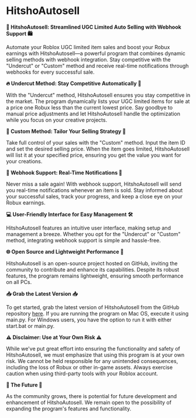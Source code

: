 # HitshoAutosell

**🚀 HitshoAutosell: Streamlined UGC Limited Auto Selling with Webhook Support 🛍️**

Automate your Roblox UGC limited item sales and boost your Robux earnings with HitshoAutosell—a powerful program that combines dynamic selling methods with webhook integration. Stay competitive with the "Undercut" or "Custom" method and receive real-time notifications through webhooks for every successful sale.

**🔥 Undercut Method: Stay Competitive Automatically 🔄**

With the "Undercut" method, HitshoAutosell ensures you stay competitive in the market. The program dynamically lists your UGC limited items for sale at a price one Robux less than the current lowest price. Say goodbye to manual price adjustments and let HitshoAutosell handle the optimization while you focus on your creative projects.

**🎯 Custom Method: Tailor Your Selling Strategy 📑**

Take full control of your sales with the "Custom" method. Input the item ID and set the desired selling price. When the item goes limited, HitshoAutosell will list it at your specified price, ensuring you get the value you want for your creations.

**🔔 Webhook Support: Real-Time Notifications 📣**

Never miss a sale again! With webhook support, HitshoAutosell will send you real-time notifications whenever an item is sold. Stay informed about your successful sales, track your progress, and keep a close eye on your Robux earnings.

**💻 User-Friendly Interface for Easy Management 🛠️**

HitshoAutosell features an intuitive user interface, making setup and management a breeze. Whether you opt for the "Undercut" or "Custom" method, integrating webhook support is simple and hassle-free.

**🌐 Open Source and Lightweight Performance 👥**

HitshoAutosell is an open-source project hosted on GitHub, inviting the community to contribute and enhance its capabilities. Despite its robust features, the program remains lightweight, ensuring smooth performance on all PCs.

**📥 Grab the Latest Version 📥**

To get started, grab the latest version of HitshoAutosell from the GitHub repository [here](https://github.com/hitshoCodes/HitshoAutosell/releases/). If you are running the program on Mac OS, execute it using main.py. For Windows users, you have the option to run it with either start.bat or main.py.

**⚠️ Disclaimer: Use at Your Own Risk ⚠️**

While we've put great effort into ensuring the functionality and safety of HitshoAutosell, we must emphasize that using this program is at your own risk. We cannot be held responsible for any unintended consequences, including the loss of Robux or other in-game assets. Always exercise caution when using third-party tools with your Roblox account.

**🔮 The Future 🚀**

As the community grows, there is potential for future development and enhancement of HitshoAutosell. We remain open to the possibility of expanding the program's features and functionality.
